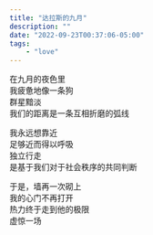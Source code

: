 ```yaml
---
title: "达拉斯的九月"
description: ""
date: "2022-09-23T00:37:06-05:00"
tags: 
    - "love"
---
```

在九月的夜色里\
我疲惫地像一条狗\
群星黯淡\
我们的距离是一条互相折磨的弧线

我永远想靠近\
足够近而得以呼吸\
独立行走\
是基于我们对于社会秩序的共同判断

于是，墙再一次砌上\
我的心门不再打开\
热力终于走到他的极限\
虚惊一场
